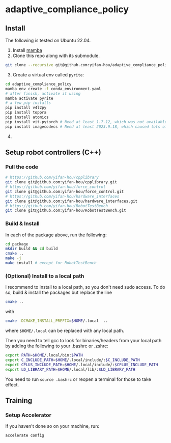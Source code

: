 # adaptive_compliance_policy


## Install
The following is tested on Ubuntu 22.04.

1. Install [mamba](https://mamba.readthedocs.io/en/latest/installation/mamba-installation.html)
2. Clone this repo along with its submodule.
``` sh
git clone --recursive git@github.com:yifan-hou/adaptive_compliance_policy.git
```
3. Create a virtual env called `pyrite`:
``` sh
cd adaptive_compliance_policy
mamba env create -f conda_environment.yaml
# after finish, activate it using
mamba activate pyrite
# a few pip installs
pip install v4l2py
pip install toppra
pip install atomics
pip install vit-pytorch # Need at least 1.7.12, which was not available in conda
pip install imagecodecs # Need at least 2023.9.18, which caused lots of conflicts in conda
```
4. 

## Setup robot controllers (C++)
### Pull the code
``` sh
# https://github.com/yifan-hou/cpplibrary
git clone git@github.com:yifan-hou/cpplibrary.git
# https://github.com/yifan-hou/force_control
git clone git@github.com:yifan-hou/force_control.git
# https://github.com/yifan-hou/hardware_interfaces
git clone git@github.com:yifan-hou/hardware_interfaces.git
# https://github.com/yifan-hou/RobotTestBench
git clone git@github.com:yifan-hou/RobotTestBench.git
```

### Build & Install
In each of the package above, run the following:
``` sh
cd package
mkdir build && cd build
cmake ..
make -j
make install # except for RobotTestBench
```

### (Optional) Install to a local path
I recommend to install to a local path, so you don't need sudo access. To do so, build & install the packages but replace the line
``` sh
cmake ..
```
with
``` sh
cmake -DCMAKE_INSTALL_PREFIX=$HOME/.local  ..
```
where `$HOME/.local` can be replaced with any local path.

Then you need to tell gcc to look for binaries/headers from your local path by adding the following to your .bashrc or .zshrc:
``` sh
export PATH=$HOME/.local/bin:$PATH
export C_INCLUDE_PATH=$HOME/.local/include/:$C_INCLUDE_PATH
export CPLUS_INCLUDE_PATH=$HOME/.local/include/:$CPLUS_INCLUDE_PATH
export LD_LIBRARY_PATH=$HOME/.local/lib/:$LD_LIBRARY_PATH
```
You need to run `source .bashrc` or reopen a terminal for those to take effect.

## Training
### Setup Accelerator
If you haven't done so on your machine, run:
``` sh
accelerate config
```